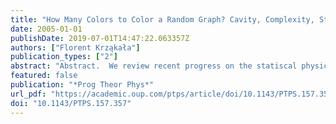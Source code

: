 ```yaml
---
title: "How Many Colors to Color a Random Graph? Cavity, Complexity, Stability and All That"
date: 2005-01-01
publishDate: 2019-07-01T14:47:22.063357Z
authors: ["Florent Krząkała"]
publication_types: ["2"]
abstract: "Abstract.  We review recent progress on the statiscal physics study of the problem of coloring random graphs with q colors. We discuss the existence of a thresh"
featured: false
publication: "*Prog Theor Phys*"
url_pdf: "https://academic.oup.com/ptps/article/doi/10.1143/PTPS.157.357/1860261"
doi: "10.1143/PTPS.157.357"
---
```


